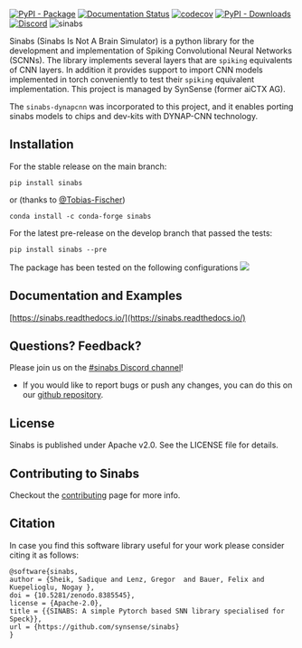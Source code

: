 [![PyPI - Package](https://img.shields.io/pypi/v/sinabs.svg)](https://pypi.org/project/sinabs/)
[![Documentation Status](https://readthedocs.org/projects/sinabs/badge/?version=main)](https://sinabs.readthedocs.io)
[![codecov](https://codecov.io/gh/synsense/sinabs/branch/develop/graph/badge.svg?token=JPGAW4SH1W)](https://codecov.io/gh/synsense/sinabs)
[![PyPI - Downloads](https://img.shields.io/pypi/dd/sinabs)](https://pepy.tech/project/sinabs)
[![Discord](https://img.shields.io/discord/852094154188259338)](https://discord.gg/V6FHBZURkg)
![sinabs](docs/_static/sinabs-logo-lowercase-whitebg.png)

Sinabs (Sinabs Is Not A Brain Simulator) is a python library for the development and implementation of Spiking Convolutional Neural Networks (SCNNs).
The library implements several layers that are `spiking` equivalents of CNN layers.
In addition it provides support to import CNN models implemented in torch conveniently to test their `spiking` equivalent implementation.
This project is managed by SynSense (former aiCTX AG).

The `sinabs-dynapcnn` was incorporated to this project, and it enables porting sinabs models to chips and dev-kits with DYNAP-CNN technology.


Installation
------------
For the stable release on the main branch:
```
pip install sinabs
```
or (thanks to [@Tobias-Fischer](https://github.com/Tobias-Fischer))
```
conda install -c conda-forge sinabs
```

For the latest pre-release on the develop branch that passed the tests:
```
pip install sinabs --pre
```
The package has been tested on the following configurations
[![](http://github-actions.40ants.com/synsense/sinabs/matrix.svg?only=ci.multitest)](https://github.com/synsense/sinabs)


Documentation and Examples
--------------------------
[https://sinabs.readthedocs.io/](https://sinabs.readthedocs.io/)

Questions? Feedback?
--------------------
Please join us on the [#sinabs Discord channel](https://discord.gg/V6FHBZURkg)!

- If you would like to report bugs or push any changes, you can do this on our [github repository](https://github.com/synsense/sinabs/issues).

License
-------
Sinabs is published under Apache v2.0. See the LICENSE file for details.


Contributing to Sinabs
------------------------
Checkout the [contributing](https://sinabs.readthedocs.io/en/develop/about/contributing.html) page for more info.


Citation
--------

In case you find this software library useful for your work please consider citing it as follows:

```
@software{sinabs,
author = {Sheik, Sadique and Lenz, Gregor  and Bauer, Felix and Kuepelioglu, Nogay },
doi = {10.5281/zenodo.8385545},
license = {Apache-2.0},
title = {{SINABS: A simple Pytorch based SNN library specialised for Speck}},
url = {https://github.com/synsense/sinabs}
}
```


